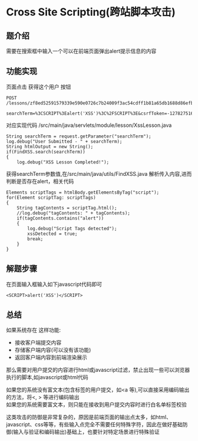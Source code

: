 # Cross Site Scripting(跨站脚本攻击)

## 题介绍
需要在搜索框中输入一个可以在前端页面弹出alert提示信息的内容

## 功能实现 
页面点击 获得这个用户 按钮

```
POST /lessons/zf8ed52591579339e590e0726c7b24009f3ac54cdff1b81a65db1688d86efb3a 

searchTerm=%3CSCRIPT%3Ealert('XSS')%3C%2FSCRIPT%3E&csrfToken=-127827516577406622538923948450307535312
```

对应实现代码 /src/main/java/servlets/module/lesson/XssLesson.java

```
String searchTerm = request.getParameter("searchTerm");
log.debug("User Submitted - " + searchTerm);
String htmlOutput = new String();
if(FindXSS.search(searchTerm))
{
	log.debug("XSS Lesson Completed!");
```
获得searchTerm参数值,在/src/main/java/utils/FindXSS.java 解析传入内容,进而判断是否存在alert，相关代码  
```
Elements scriptTags = htmlBody.getElementsByTag("script");
for(Element scriptTag: scriptTags)
{
	String tagContents = scriptTag.html();
	//log.debug("tagContents: " + tagContents);
	if(tagContents.contains("alert"))
	{
		log.debug("Script Tags detected");
		xssDetected = true;
		break;
	}
}
```

## 解题步骤
在页面输入框输入如下javascript代码即可
```
<SCRIPT>alert('XSS')</SCRIPT>
```  

## 总结  

如果系统存在 这样功能:

- 接收客户端提交内容
- 存储客户端内容(可以没有该功能)
- 返回客户端内容到前端渲染展示 

那么需要对用户提交的内容进行html或javascript过滤，禁止出现一些可以浏览器执行的脚本,如javascript或html代码

如果您的系统没有富文本(包含标签的用户提交，如<a 等),可以直接采用编码输出的方法，将<, > 等进行编码输出  
如果您的系统需要富文本，则只能在接收到用户提交内容时进行白名单标签校验  

这类攻击的防御是非常复杂的，原因是前端页面的输出点太多，如html、javascript、css等等，有些输入点完全不需要任何特殊字符，因此在做好基础防御(输入与验证和编码输出)基础上，也要针对特定场景进行特殊验证



